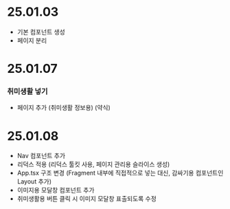 # 25.01.03

- 기본 컴포넌트 생성
- 페이지 분리

# 25.01.07

### 취미생활 넣기

- 페이지 추가 (취미생활 정보용) (약식)

# 25.01.08

- Nav 컴포넌트 추가
- 리덕스 적용 (리덕스 툴킷 사용, 페이지 관리용 슬라이스 생성)
- App.tsx 구조 변경 (Fragment 내부에 직접적으로 넣는 대신, 감싸기용 컴포넌트인 Layout 추가)
- 이미지용 모달창 컴포넌트 추가
- 취미생활용 버튼 클릭 시 이미지 모달창 표출되도록 수정
